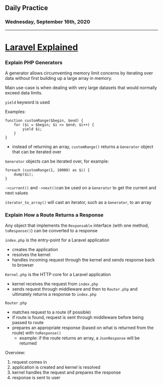 ## Daily Practice
### Wednesday, September 16th, 2020
---


# [Laravel Explained](https://laracasts.com/series/laravel-explained)  


### Explain PHP Generators
A generator allows circumventing memory limit concerns by iterating over data without first building up a large array in memory.  

Main use-case is when dealing with very large datasets that would normally exceed data limits.  

`yield` keyword is used  

Examples:
```
function customRange($begin, $end) {
    for ($i = $begin; $i <= $end; $i++) {
        yield $i;
    }
}
```
- instead of returning an array, `customRange()` returns a `Generator` object that can be iterated over

`Generator` objects can be iterated over, for example:
```
foreach (customRange(1, 10000) as $i) {
    dump($i);
}
```
`->current()` and `->next()`can be used on a `Generator` to get the current and next values  

`iterator_to_array()` will cast an iterator, such as a `Generator`, to an array  



### Explain How a Route Returns a Response

Any object that implements the `Responsable` interface (with one method, `toResponse()`) can be converted to a response  

`index.php` is the entry-point for a Laravel application
- creates the application
- resolves the kernel
- handles incoming request through the kernel and sends response back to browser

`Kernel.php` is the HTTP core for a Laravel application
- kernel receives the request from `index.php`
- sends request through middleware and then to `Router.php` and ultimately returns a response to `index.php`

`Router.php`
- matches request to a route (if possible)
- if route is found, request is sent through middleware before being passed to route
- prepares an appropriate response (based on what is returned from the route) with `toResponse()`
   * example: if the route returns an array, a `JsonResponse` will be returned

Overview:
1. request comes in
2. application is created and kernel is resolved
3. kernel handles the request and prepares the response
4. response is sent to user
